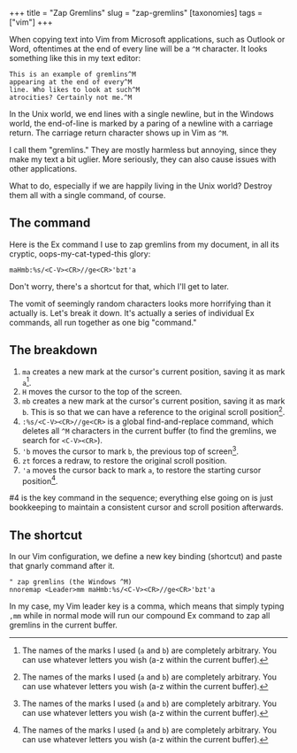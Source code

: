 +++
title = "Zap Gremlins"
slug = "zap-gremlins"
[taxonomies]
tags = ["vim"]
+++

When copying text into Vim from Microsoft applications, such as Outlook or Word, oftentimes at the end of every line will be a `^M` character. It looks something like this in my text editor:

```
This is an example of gremlins^M
appearing at the end of every^M
line. Who likes to look at such^M
atrocities? Certainly not me.^M
```

In the Unix world, we end lines with a single newline, but in the Windows world, the end-of-line is marked by a paring of a newline with a carriage return. The carriage return character shows up in Vim as `^M`.

I call them "gremlins." They are mostly harmless but annoying, since they make my text a bit uglier. More seriously, they can also cause issues with other applications.

What to do, especially if we are happily living in the Unix world? Destroy them all with a single command, of course. 

## The command

Here is the Ex command I use to zap gremlins from my document, in all its cryptic, oops-my-cat-typed-this glory:

```vim
maHmb:%s/<C-V><CR>//ge<CR>'bzt'a
```

Don't worry, there's a shortcut for that, which I'll get to later.

The vomit of seemingly random characters looks more horrifying than it actually is. Let's break it down. It's actually a series of individual Ex commands, all run together as one big "command."

## The breakdown

1. `ma` creates a new mark at the cursor's current position, saving it as mark `a`[^marks].
2. `H` moves the cursor to the top of the screen.
3. `mb` creates a new mark at the cursor's current position, saving it as mark `b`. This is so that we can have a reference to the original scroll position[^marks].
4. `:%s/<C-V><CR>//ge<CR>` is a global find-and-replace command, which deletes all `^M` characters in the current buffer (to find the gremlins, we search for `<C-V><CR>`).
5. `'b` moves the cursor to mark `b`, the previous top of screen[^marks].
6. `zt` forces a redraw, to restore the original scroll position.
7. `'a` moves the cursor back to mark `a`, to restore the starting cursor position[^marks].

\#4 is the key command in the sequence; everything else going on is just bookkeeping to maintain a consistent cursor and scroll position afterwards.

## The shortcut

In our Vim configuration, we define a new key binding (shortcut) and paste that gnarly command after it.

```vim
" zap gremlins (the Windows ^M)
nnoremap <Leader>mm maHmb:%s/<C-V><CR>//ge<CR>'bzt'a
```

In my case, my Vim leader key is a comma, which means that simply typing `,mm` while in normal mode will run our compound Ex command to zap all gremlins in the current buffer.

[^marks]: The names of the marks I used (`a` and `b`) are completely arbitrary. You can use whatever letters you wish (a-z within the current buffer).
